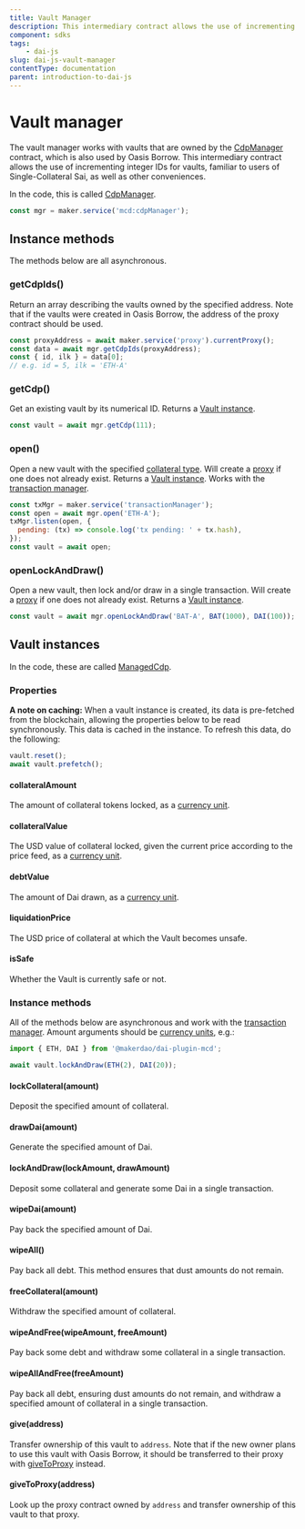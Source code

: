 ```yaml
---
title: Vault Manager
description: This intermediary contract allows the use of incrementing integer IDs for vaults, familiar to users of Single-Collateral Sai, as well as other conveniences
component: sdks
tags:
	- dai-js
slug: dai-js-vault-manager
contentType: documentation
parent: introduction-to-dai-js
---
```


# Vault manager

The vault manager works with vaults that are owned by the [CdpManager](https://github.com/makerdao/dss-cdp-manager/) contract, which is also used by Oasis Borrow. This intermediary contract allows the use of incrementing integer IDs for vaults, familiar to users of Single-Collateral Sai, as well as other conveniences.

In the code, this is called [CdpManager](https://github.com/makerdao/dai.js/blob/dev/packages/dai-plugin-mcd/src/CdpManager.js).

```javascript
const mgr = maker.service('mcd:cdpManager');
```

## Instance methods

The methods below are all asynchronous.

### getCdpIds\(\)

Return an array describing the vaults owned by the specified address. Note that if the vaults were created in Oasis Borrow, the address of the proxy contract should be used.

```javascript
const proxyAddress = await maker.service('proxy').currentProxy();
const data = await mgr.getCdpIds(proxyAddress);
const { id, ilk } = data[0];
// e.g. id = 5, ilk = 'ETH-A'
```

### getCdp\(\)

Get an existing vault by its numerical ID. Returns a [Vault instance](the-mcd-plugin.md#vault-instances).

```javascript
const vault = await mgr.getCdp(111);
```

### open\(\)

Open a new vault with the specified [collateral type](cdptypeservice.md). Will create a [proxy](advanced-configuration/using-ds-proxy.md) if one does not already exist. Returns a [Vault instance](the-mcd-plugin.md#vault-instances). Works with the [transaction manager](advanced-configuration/transactions.md).

```javascript
const txMgr = maker.service('transactionManager');
const open = await mgr.open('ETH-A');
txMgr.listen(open, {
  pending: (tx) => console.log('tx pending: ' + tx.hash),
});
const vault = await open;
```

### openLockAndDraw\(\)

Open a new vault, then lock and/or draw in a single transaction. Will create a [proxy](advanced-configuration/using-ds-proxy.md) if one does not already exist. Returns a [Vault instance](the-mcd-plugin.md#vault-instances).

```javascript
const vault = await mgr.openLockAndDraw('BAT-A', BAT(1000), DAI(100));
```

## Vault instances

In the code, these are called [ManagedCdp](https://github.com/makerdao/dai.js/blob/dev/packages/dai-plugin-mcd/src/ManagedCdp.js).

### Properties

**A note on caching:** When a vault instance is created, its data is pre-fetched from the blockchain, allowing the properties below to be read synchronously. This data is cached in the instance. To refresh this data, do the following:

```javascript
vault.reset();
await vault.prefetch();
```

#### collateralAmount

The amount of collateral tokens locked, as a [currency unit](currency-units.md).

#### collateralValue

The USD value of collateral locked, given the current price according to the price feed, as a [currency unit](currency-units.md).

#### debtValue

The amount of Dai drawn, as a [currency unit](currency-units.md).

#### liquidationPrice

The USD price of collateral at which the Vault becomes unsafe.

#### isSafe

Whether the Vault is currently safe or not.

### Instance methods

All of the methods below are asynchronous and work with the [transaction manager](advanced-configuration/transactions.md). Amount arguments should be [currency units](currency-units.md), e.g.:

```javascript
import { ETH, DAI } from '@makerdao/dai-plugin-mcd';

await vault.lockAndDraw(ETH(2), DAI(20));
```

#### lockCollateral\(amount\)

Deposit the specified amount of collateral.

#### drawDai\(amount\)

Generate the specified amount of Dai.

#### lockAndDraw\(lockAmount, drawAmount\)

Deposit some collateral and generate some Dai in a single transaction.

#### wipeDai\(amount\)

Pay back the specified amount of Dai.

#### wipeAll\(\)

Pay back all debt. This method ensures that dust amounts do not remain.

#### freeCollateral\(amount\)

Withdraw the specified amount of collateral.

#### wipeAndFree\(wipeAmount, freeAmount\)

Pay back some debt and withdraw some collateral in a single transaction.

#### wipeAllAndFree\(freeAmount\)

Pay back all debt, ensuring dust amounts do not remain, and withdraw a specified amount of collateral in a single transaction.

#### give\(address\)

Transfer ownership of this vault to `address`. Note that if the new owner plans to use this vault with Oasis Borrow, it should be transferred to their proxy with [giveToProxy](the-mcd-plugin.md#givetoproxy-address) instead.

#### giveToProxy\(address\)

Look up the proxy contract owned by `address` and transfer ownership of this vault to that proxy.
